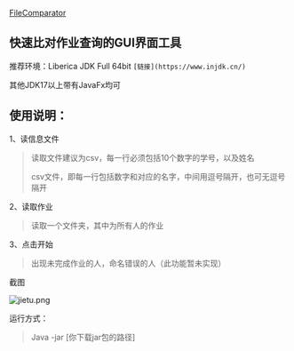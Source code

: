 [FileComparator](https://github.com/s0uths1de/FileComparator/blob/main/README.md)

## 快速比对作业查询的GUI界面工具

推荐环境：Liberica JDK Full 64bit `[链接](https://www.injdk.cn/)`

其他JDK17以上带有JavaFx均可

## 使用说明：

1、读信息文件

> 读取文件建议为csv，每一行必须包括10个数字的学号，以及姓名
> 
> csv文件，即每一行包括数字和对应的名字，中间用逗号隔开，也可无逗号隔开

2、读取作业
> 读取一个文件夹，其中为所有人的作业

3、点击开始
> 出现未完成作业的人，命名错误的人（此功能暂未实现）

截图

![jietu.png](src/main/resources/top/s0uths1de/filecomparator/assets//jietu.png)

运行方式：

>Java -jar [你下载jar包的路径]
> 
